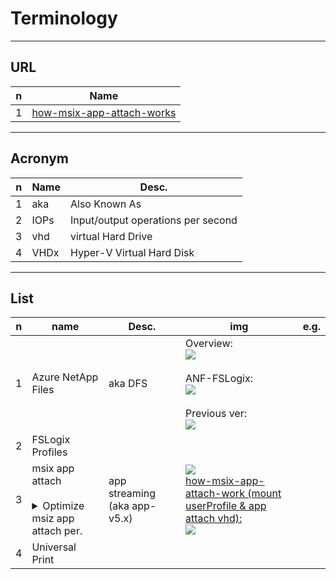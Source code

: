 # Terminology

---

## URL
|n|Name|
|-|----|
|1|[how-msix-app-attach-works](https://learn.microsoft.com/en-us/training/modules/install-configure-apps-session-host/3-how-msix-app-attach-works)|

---

## Acronym
|n|Name|Desc.|
|-|----|-----|
|1|aka|Also Known As|
|2|IOPs|Input/output operations per second|
|3|vhd|virtual Hard Drive|
|4|VHDx|Hyper-V Virtual Hard Disk|

---

## List
|n|name|Desc.|img|e.g.|
|-|----|-----|---|----|
|1|Azure NetApp Files|aka DFS|Overview:<br/><img src="https://i.imgur.com/KmQm0fU.png"><br/><br/>ANF-FSLogix:<br/><img src="https://i.imgur.com/Zs1NoT0.png"><br/><br/>Previous ver:<br/><img src="https://i.imgur.com/XN9Rh2Y.png">|
|2|FSLogix Profiles|
|3|msix app attach<br/><br/><details><summary>Optimize msiz app attach per.</summary>The storage solution you use for MSIX app attach should be in the same datacenter location as the session hosts<br/>To avoid performance bottlenecks, exclude the following VHD, VHDX, and CIM files from antivirus scans:<br/><br/>`<MSIXAppAttachFileShare\>\*.VHD`<br/>`<MSIXAppAttachFileShare\>\*.VHDX`<br/>`\\storageaccount.file.core.windows.net\share*.VHD`<br/>`\\storageaccount.file.core.windows.net\share*.VHDX`<br/>`<MSIXAppAttachFileShare>.CIM`<br/>`\\storageaccount.file.core.windows.net\share**.CIM`<br/><br/>All VM system accounts and user accounts must have read-only permissions to access the file share<br/>Any disaster recovery plans for Azure Virtual Desktop must include replicating the MSIX app attach file share in your secondary failover location</details>|app streaming (aka app-v5.x)|<img src="https://i.imgur.com/TCmAj4T.png"><br/><ins>how-msix-app-attach-work (mount userProfile & app attach vhd):</ins><br/><img src="https://i.imgur.com/HFqZ0xT.png">||
|4|Universal Print|


